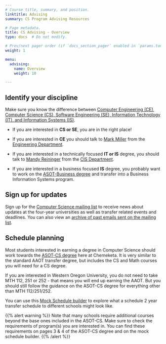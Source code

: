 ```yaml
---
# Course title, summary, and position.
linktitle: Advising
summary: CS Program Advising Resources

# Page metadata.
title: CS Advising - Overview
type: docs  # Do not modify.

# Prev/next pager order (if `docs_section_pager` enabled in `params.toml`)
weight: 1

menu:
  advising:
    name: Overview
    weight: 10

---
```


## Identify your discipline

Make sure you know the difference between [Computer Engineering (CE), Computer Science (CS),
Software Engineering (SE), Information Technology (IT), and Information Systems (IS)](http://computerscience.chemeketa.edu/cs160Reader/ComputingFields/index.html).

* If you are interested in **CS or SE**, you are in the right place!

* If you are interested in **CE** you should talk to
[Mark Miller](mailto:mark.miller@chemeketa.edu) from the
[Engineering Department](https://www.chemeketa.edu/programs-classes/program-finder/engineering/).

* If you are interested in a technically focused **IT or IS** degree, you should talk to
[Mandy Reininger](mailto:mandy.reininger@chemeketa.edu) from the
[CIS Department](https://www.chemeketa.edu/programs-classes/program-finder/computer-information-systems/).

* If you are interested in a business focused **IS** degree, you probably want to work on the
[ASOT-Business degree](https://www.chemeketa.edu/programs-classes/degrees/) and transfer into a
Business Information Systems program.

## Sign up for updates

Sign up for the [Computer Science mailing list](http://eepurl.com/bhlDT1) to receive news about
updates at the four-year universities as well as transfer related events and deadlines. You can
also view an [archive of past emails sent on the mailing list](https://us10.campaign-archive.com/home/?u=80c5b042ad9fa8e70edde9296&id=bd7a5c549ct).

## Schedule planning

Most students interested in earning a degree in Computer Science should work towards the
[ASOT-CS degree](https://www.chemeketa.edu/media/content-assets/documents/pdf/degrees/ASOT---CS-Degree-Requirements-and-Advising-Guide.pdf) here at
Chemeketa. It is very similar to the standard AAOT transfer degree, but includes the CS and Math
courses you will need for a CS degree.

If you are interested in Western Oregon University, you do not need to take MTH 112, 251 or 252 -
that means you will end up earning the AAOT. But you should still follow the guidance on the
ASOT-CS degree for everything other than MTH 112/251/252.

You can use this [Mock Schedule builder](/advising/mock_schedule/) to explore 
what a schedule 2 year transfer schedule to different schools might look like.

{{% alert warning %}}
Note that many schools require additional courses beyond the base ones included in the ASOT-CS.
Make sure to check the requirements of program(s) you are interested in. You can find these
requirements on pages 3 & 4 of the ASOT-CS degree and on the mock schedule builder.
{{% /alert %}}
